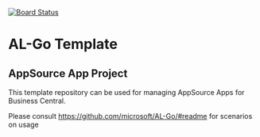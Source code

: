 [![Board Status](https://dev.azure.com/FinastraDev/cd9d25db-7cb0-4ca1-9bef-a3c9d60c797d/67b08244-0c73-4bec-a825-618bdcdfaa78/_apis/work/boardbadge/9f47e2d4-8fc4-4808-9bef-daa414f65368)](https://dev.azure.com/FinastraDev/cd9d25db-7cb0-4ca1-9bef-a3c9d60c797d/_boards/board/t/67b08244-0c73-4bec-a825-618bdcdfaa78/Microsoft.RequirementCategory)
# AL-Go Template
## AppSource App Project
This template repository can be used for managing AppSource Apps for Business Central.

Please consult https://github.com/microsoft/AL-Go/#readme for scenarios on usage
